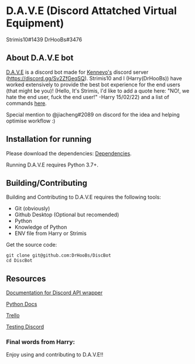 
# D.A.V.E (Discord Attatched Virtual Equipment)

Strimis10#1439
DrHooBs#3476

## About D.A.V.E bot

[D.A.V.E](https://github.com/DrHooBs/DiscBot/) is a discord bot made for [Kennevo's](https://www.twitch.tv/kennevo) discord server (https://discord.gg/Sv2ZfGeqSQ). Strimis10 and I (Harry(DrHooBs)) have worked extensively to provide the best bot experience for the end users (that might be you)! (Hello, It's Strimis, I'd like to add a quote here: "NO!, we hate the end user, fuck the end user!" -Harry 15/02/22) and a list of commands [here](https://github.com/DrHooBs/DiscBot/blob/main/Cmd_help.txt).

Special mention to @jiacheng#2089 on discord for the idea and helping optimise workflow :)

## Installation for running

Please download the dependencies: [Dependencies](https://github.com/DrHooBs/DiscBot/blob/main/dependencies.txt).

Running D.A.V.E requires Python 3.7+.


## Building/Contributing

Building and Contributing to D.A.V.E requires the following tools:

- Git (obviously)
- Github Desktop (Optional but recomended)
- Python
- Knowledge of Python
- ENV file from Harry or Strimis

Get the source code:

```shell
git clone git@github.com:DrHooBs/DiscBot
cd DiscBot
```

## Resources

[Documentation for Discord API wrapper](https://discordpy.readthedocs.io/en/stable/)

[Python Docs](https://docs.python.org/3/)

[Trello](https://trello.com/invite/b/gvCxfmu9/cedda34bbf96a103a60ab3c245f10b29/project)

[Testing Discord](discord.gg/PBHCNGgf)

### Final words from Harry:

Enjoy using and contributing to D.A.V.E!!
